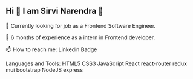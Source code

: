 ## Hi 👋 I am Sirvi Narendra 🔭

💪 Currently looking for job as a Frontend Software Engineer.

💼 6 months of experience as a intern in Frontend developer.


📫 How to reach me:
Linkedin Badge

Languages and Tools: HTML5 CSS3 JavaScript  React react-router redux mui bootstrap NodeJS express 
